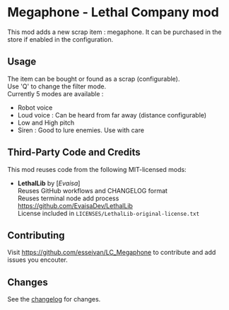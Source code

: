 # Megaphone - Lethal Company mod

This mod adds a new scrap item : megaphone.
It can be purchased in the store if enabled in the configuration.

## Usage

The item can be bought or found as a scrap (configurable).  
Use 'Q' to change the filter mode.  
Currently 5 modes are available :
- Robot voice
- Loud voice : Can be heard from far away (distance configurable)
- Low and High pitch
- Siren : Good to lure enemies. Use with care

## Third-Party Code and Credits

This mod reuses code from the following MIT-licensed mods:

- **LethalLib** by [_Evaisa_]  
  Reuses GitHub workflows and CHANGELOG format  
  Reuses terminal node add process    
  https://github.com/EvaisaDev/LethalLib  
  License included in `LICENSES/LethalLib-original-license.txt`


## Contributing

Visit https://github.com/esseivan/LC_Megaphone to contribute and add issues you encouter.

## Changes

See the [changelog](https://github.com/esseivan/LC_Megaphone/blob/main/CHANGELOG.md) for changes.

